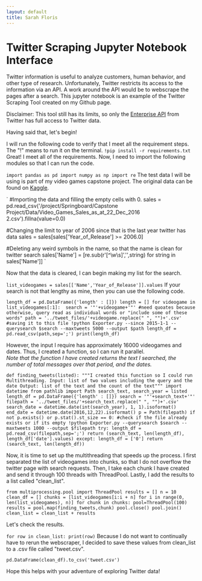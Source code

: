 ```yaml
---
layout: default
title: Sarah Floris 
---
```



# Twitter Scraping Jupyter Notebook Interface

Twitter information is useful to analyze customers, human behavior, and other type of research. Unfortunately, Twitter restricts its access to the information via an API. A work around the API would be to webscrape the pages after a search. This jupyter notebook is an example of the Twitter Scraping Tool created on my Github page.  

Disclaimer: This tool still has its limits, so only the <a href="https://developer.twitter.com/en/docs/tutorials/twitters-enterprise-api-suite" target="_blank">Enterprise API</a> from Twitter has full access to Twitter data.

Having said that, let's begin!  

I will run the following code to verify that I meet all the requirement steps. The "!" means to run it on the terminal.
`
!pip install -r requirements.txt
`
Great! I meet all of the requirements. Now, I need to import the following modules so that I can run the code. 

`
import pandas as pd
import numpy as np
import re
`
The test data I will be using is part of my video games capstone project. The original data can be found on <a href="https://www.kaggle.com/rush4ratio/video-game-sales-with-ratings" target="_blank">Kaggle</a>.

`
#Importing the data and filling the empty cells with 0.
sales = pd.read_csv('/project/Springboard/Capstone Project/Data/Video_Games_Sales_as_at_22_Dec_2016 2.csv').fillna(value=0.0)

#Changing the limit to year of 2006 since that is the last year twitter has data
sales = sales[sales['Year_of_Release'] >= 2006.0]

#Deleting any weird symbols in the name, so that the name is clean for twitter search
sales['Name'] = [re.sub(r'[^\w\s]','',string) for string in sales['Name']] 
`

Now that the data is cleared, I can begin making my list for the search.

`
list_videogames = sales[['Name','Year_of_Release']].values
`
If your search is not that lengthy as mine, then you can use the following code.

`
length_df = pd.DataFrame({'length' : []})
length = []
for videogame in list_videogames[:1]: 
    search = '"'+videogame+'"' #need quoates because otherwise, query read as individual words or "include some of these words"
    path = '../tweet_files/'+videogame.replace(" ", "")+'.csv' #saving it to this file
    !python Exporter.py --since 2015-1-1 --querysearch $search --maxtweets 5000 --output $path
length_df = pd.read_csv(path,sep=';')
print(length_df)
`

However, the input I require has approximately 16000 videogames and dates. Thus, I created a function, so I can run it parallel. <br> <em> Note that the function I have created returns the text I searched, the number of total messages over that period, and the dates. </em>

`
def finding_tweets(listed):
    """I created this function so I could run Multithreading.
    Input: list of two values including the query and the date
    Output: list of the text and the count of the text"""
    import datetime
    from pathlib import Path
    search_text, search_year = listed
    length_df = pd.DataFrame({'length' : []})
    search = '"'+search_text+'"'
    filepath = '../tweet_files/'+search_text.replace(" ", "")+'.csv'
    search_date = datetime.date(int(search_year), 1, 1).isoformat()
    end_date = datetime.date(2016,12,22).isoformat()
    p = Path(filepath)
    if not p.exists() or p.stat().st_size == 0: #check if the file already exists or if its empty
        !python Exporter.py --querysearch $search --maxtweets 1000 --output $filepath
    try:
        length_df = pd.read_csv(filepath,sep=';')
        return (search_text, len(length_df), length_df['date'].values)
    except:
        length_df = ['0']
        return (search_text, len(length_df))
`

Now, it is time to set up the multithreading that speeds up the process. I first separated the list of videogames into chunks, so that I do not overflow the twitter page with search requests. Then, I take each chunk I have created and send it through 100 threads with ThreadPool. Lastly, I add the results to a list called "clean_list".

`
from multiprocessing.pool import ThreadPool
results = []
n = 10
clean_df = []
chunks = [list_videogames[i:i + n] for i in range(0, len(list_videogames), n)]
for chunk in chunks:
    pool=ThreadPool(100)
    results = pool.map(finding_tweets,chunk)
    pool.close()
    pool.join()
    clean_list = clean_list + results
`

Let's check the results. 

`
for row in clean_list:
    print(row)
`
Because I do not want to continually have to rerun the webscraper, I decided to save these values from clean_list to a  .csv file called "tweet.csv". 

`
pd.DataFrame(clean_df).to_csv('tweet.csv') 
`

Hope this helps with your adventure of exploring Twitter data! 












































